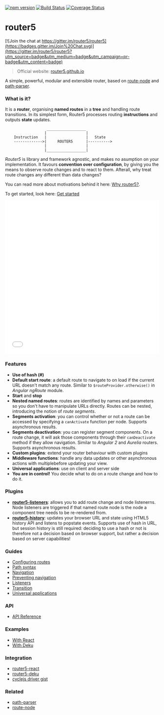 [![npm version](https://badge.fury.io/js/router5.svg)](http://badge.fury.io/js/router5)
[![Build Status](https://travis-ci.org/router5/router5.svg)](https://travis-ci.org/router5/router5)
[![Coverage Status](https://coveralls.io/repos/router5/router5/badge.svg)](https://coveralls.io/r/router5/router5)

# router5

[![Join the chat at https://gitter.im/router5/router5](https://badges.gitter.im/Join%20Chat.svg)](https://gitter.im/router5/router5?utm_source=badge&utm_medium=badge&utm_campaign=pr-badge&utm_content=badge)

> Official website: [router5.github.io](http://router5.github.io)

A simple, powerful, modular and extensible router, based on [route-node](https://github.com/troch/route-node)
and [path-parser](https://github.com/troch/path-parser).


### What is it?

It is a __router__, organising __named routes__ in a __tree__ and handling route transitions.
In its simplest form, Router5 processes routing __instructions__ and outputs __state__ updates.


```
                   __________________
                  |                  |
    Instruction   |                  |   State
    ------------->|     ROUTER5      |---------->
                  |                  |
                  |__________________|
```

_Router5_ is library and framework agnostic, and makes no asumption on your implementation.
It favours __convention over configuration__, by giving you the means to observe route changes
and to react to them. Afterall, why treat route changes any different than data changes?

You can read more about motivations behind it here: [Why router5?](http://router5.github.io/docs/why-router5.html).

To get started, look here: [Get started](http://router5.github.io/docs/get-started.html)


<iframe src="//slides.com/thomasroch/deck/embed" width="100%" height="500" scrolling="no" frameborder="0" webkitallowfullscreen mozallowfullscreen allowfullscreen></iframe>


### Features

- __Use of hash (#)__
- __Default start route__: a default route to navigate to on load if the current URL doesn't match any route. Similar to `$routeProvider.otherwise()` in _Angular ngRoute_ module.
- __Start__ and __stop__
- __Nested named routes__: routes are identified by names and parameters so you don't have to manipulate URLs
directly. Routes can be nested, introducing the notion of _route segments_.
- __Segments activation__: you can control whether or not a route can be accessed by specifying a `canActivate`
function per node. Supports asynchronous results.
- __Segments deactivation__: you can register segment components. On a route change, it will ask those components through their `canDeactivate` method if they allow navigation. Similar to _Angular 2_ and _Aurelia_ routers. Supports asynchronous results.
- __Custom plugins__: extend your router behaviour with custom plugins
- __Middleware functions__: handle any data updates or other asynchronous actions with multiplebefore updating your view.
- __Universal applications__: use on client and server side
- __You are in control!__ You decide what to do on a route change and how to do it.


### Plugins

- __[router5-listeners](/router5/router5-listeners)__: allows you to add route change and node listenerns. Node listeners are triggered if that named route node is the node a component tree needs to be re-rendered from.
- __[router5-history](/router5/router5-history)__: updates your browser URL and state using HTML5 history API and listens to popstate events. Supports use of hash in URL, but session history is still required: deciding to use a hash or not is therefore not a decision based on browser support, but rather a decision based on server capabilities!


### Guides

- [Configuring routes](http://router5.github.io/docs/configuring-routes.html)
- [Path syntax](http://router5.github.io/docs/path-syntax.html)
- [Navigation](http://router5.github.io/docs/navigation.html)
- [Preventing navigation](http://router5.github.io/docs/preventing-navigation.html)
- [Listeners](http://router5.github.io/docs/listeners.html)
- [Transition](http://router5.github.io/docs/transition.html)
- [Universal applications](http://router5.github.io/docs/universal-applications.html)


### API

- [API Reference](http://router5.github.io/docs/preventing-navigation.html)


### Examples

- [With React](http://router5.github.io/docs/with-react.html)
- [With Deku](http://router5.github.io/docs/with-deku.html)


### Integration

- [router5-react](https://github.com/router5/router5-react)
- [router5-deku](https://github.com/router5/router5-deku)
- [cyclejs driver gist](https://gist.github.com/axefrog/217e522282a7948737e1)


### Related

- [path-parser](https://github.com/troch/path-parser)
- [route-node](https://github.com/troch/route-node)

